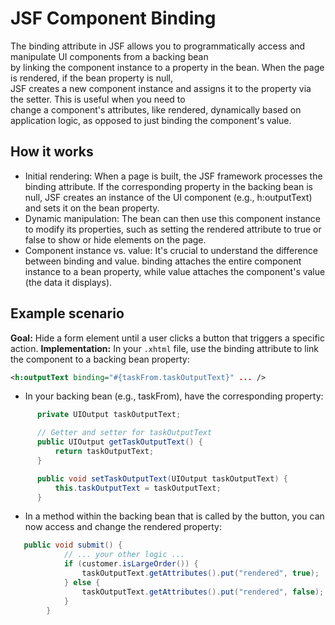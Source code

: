 # JSF Component Binding

The binding attribute in JSF allows you to programmatically access and manipulate UI components from a backing bean<br>
by linking the component instance to a property in the bean. When the page is rendered, if the bean property is null,<br> 
JSF creates a new component instance and assigns it to the property via the setter. This is useful when you need to<br>
change a component's attributes, like rendered, dynamically based on application logic, as opposed to just binding the component's value.


## How it works
- Initial rendering: When a page is built, the JSF framework processes the binding attribute. If the corresponding property in the backing bean is null, JSF creates an instance of the UI component (e.g., h:outputText) and sets it on the bean property.
- Dynamic manipulation: The bean can then use this component instance to modify its properties, such as setting the rendered attribute to true or false to show or hide elements on the page.
- Component instance vs. value: It's crucial to understand the difference between binding and value. binding attaches the entire component instance to a bean property, while value attaches the component's value (the data it displays). 

## Example scenario
**Goal:** Hide a form element until a user clicks a button that triggers a specific action.
**Implementation:**
In your `.xhtml` file, use the binding attribute to link the component to a backing bean property:

```xml
<h:outputText binding="#{taskFrom.taskOutputText}" ... />
```
- In your backing bean (e.g., taskFrom), have the corresponding property:

```java
      private UIOutput taskOutputText;

      // Getter and setter for taskOutputText
      public UIOutput getTaskOutputText() {
          return taskOutputText;
      }

      public void setTaskOutputText(UIOutput taskOutputText) {
          this.taskOutputText = taskOutputText;
      }
```
- In a method within the backing bean that is called by the button, you can now access and change the rendered property:


```java
   public void submit() {
            // ... your other logic ...
            if (customer.isLargeOrder()) {
                taskOutputText.getAttributes().put("rendered", true);
            } else {
                taskOutputText.getAttributes().put("rendered", false);
            }
        }
```
